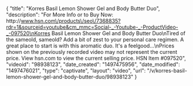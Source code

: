 {
    "title": "Korres Basil Lemon Shower Gel and Body Butter Duo",
    "description": "For More Info or to Buy Now: http:\/\/www.hsn.com\/products\/seo\/7368835?rdr=1&sourceid=youtube&cm_mmc=Social-_-Youtube-_-ProductVideo-_-097520\nKorres Basil Lemon Shower Gel and Body Butter Duo\nTired of the sameold, sameold? Add a bit of zest to your personal care regimen. A great place to start is with this aromatic duo. It's a feelgood...\nPrices shown on the previously recorded video may not represent the current price.  View hsn.com to view the current selling price. HSN Item #097520",
    "videoid": "98938123",
    "date_created": "1497475956",
    "date_modified": "1497476021",
    "type": "captivate",
    "layout": "video",
    "url": "\/v\/korres-basil-lemon-shower-gel-and-body-butter-duo\/98938123"
}